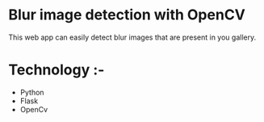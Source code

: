 # Blur image detection with OpenCV

This web app can easily detect blur images that are present in you gallery.

# Technology :-

<ul>
  
  <li>Python</li>
  <li>Flask</li>
  <li>OpenCv</li>
  
</ul>

